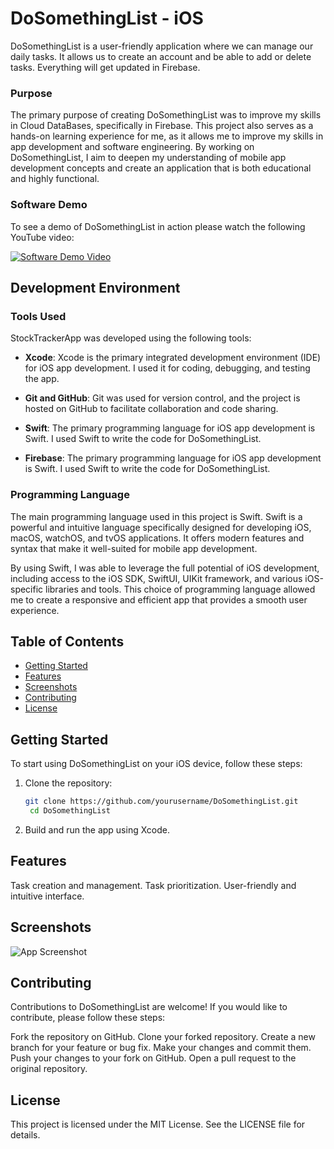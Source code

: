 # DoSomethingList - iOS

DoSomethingList is a user-friendly application where we can manage our daily tasks. It allows us to create an account and be able to add or delete tasks. Everything will get updated in Firebase.

### Purpose

The primary purpose of creating DoSomethingList was to improve my skills in Cloud DataBases, specifically in Firebase. This project also serves as a hands-on learning experience for me, as it allows me to improve my skills in app development and software engineering. By working on DoSomethingList, I aim to deepen my understanding of mobile app development concepts and create an application that is both educational and highly functional.
### Software Demo

To see a demo of DoSomethingList in action please watch the following YouTube video:

[![Software Demo Video](https://img.youtube.com/vi/Y7xd3hR-iaU/0.jpg)](https://www.youtube.com/watch?v=Y7xd3hR-iaU)

## Development Environment

### Tools Used

StockTrackerApp was developed using the following tools:

- **Xcode**: Xcode is the primary integrated development environment (IDE) for iOS app development. I used it for coding, debugging, and testing the app.

- **Git and GitHub**: Git was used for version control, and the project is hosted on GitHub to facilitate collaboration and code sharing.

- **Swift**: The primary programming language for iOS app development is Swift. I used Swift to write the code for DoSomethingList.

- **Firebase**: The primary programming language for iOS app development is Swift. I used Swift to write the code for DoSomethingList.

### Programming Language

The main programming language used in this project is Swift. Swift is a powerful and intuitive language specifically designed for developing iOS, macOS, watchOS, and tvOS applications. It offers modern features and syntax that make it well-suited for mobile app development.

By using Swift, I was able to leverage the full potential of iOS development, including access to the iOS SDK, SwiftUI, UIKit framework, and various iOS-specific libraries and tools. This choice of programming language allowed me to create a responsive and efficient app that provides a smooth user experience.

## Table of Contents

- [Getting Started](#getting-started)
- [Features](#features)
- [Screenshots](#screenshots)
- [Contributing](#contributing)
- [License](#license)

## Getting Started

To start using DoSomethingList on your iOS device, follow these steps:
1. Clone the repository:

   ```bash
   git clone https://github.com/yourusername/DoSomethingList.git
    cd DoSomethingList


2. Build and run the app using Xcode.

## Features

Task creation and management.
Task prioritization.
User-friendly and intuitive interface.

## Screenshots
![App Screenshot](/Users/admin/Desktop/dev/DoSomethingList/DoSomethingList/Other/Assets.xcassets/Screenshot%202023-10-16%20at%2012.36.30%20PM.imageset/Screenshot%202023-10-16%20at%2012.36.30%20PM.png)

## Contributing
Contributions to DoSomethingList are welcome! If you would like to contribute, please follow these steps:

Fork the repository on GitHub.
Clone your forked repository.
Create a new branch for your feature or bug fix.
Make your changes and commit them.
Push your changes to your fork on GitHub.
Open a pull request to the original repository.

## License
This project is licensed under the MIT License. See the LICENSE file for details.
   

